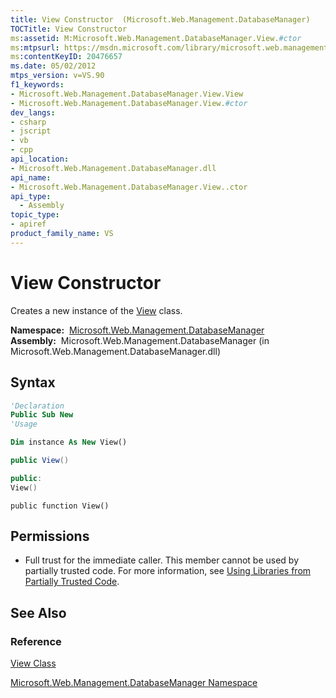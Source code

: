 ```yaml
---
title: View Constructor  (Microsoft.Web.Management.DatabaseManager)
TOCTitle: View Constructor
ms:assetid: M:Microsoft.Web.Management.DatabaseManager.View.#ctor
ms:mtpsurl: https://msdn.microsoft.com/library/microsoft.web.management.databasemanager.view.view(v=VS.90)
ms:contentKeyID: 20476657
ms.date: 05/02/2012
mtps_version: v=VS.90
f1_keywords:
- Microsoft.Web.Management.DatabaseManager.View.View
- Microsoft.Web.Management.DatabaseManager.View.#ctor
dev_langs:
- csharp
- jscript
- vb
- cpp
api_location:
- Microsoft.Web.Management.DatabaseManager.dll
api_name:
- Microsoft.Web.Management.DatabaseManager.View..ctor
api_type:
  - Assembly
topic_type:
- apiref
product_family_name: VS
---
```


# View Constructor

Creates a new instance of the [View](view-class-microsoft-web-management-databasemanager.md) class.

**Namespace:**  [Microsoft.Web.Management.DatabaseManager](microsoft-web-management-databasemanager-namespace.md)  
**Assembly:**  Microsoft.Web.Management.DatabaseManager (in Microsoft.Web.Management.DatabaseManager.dll)

## Syntax

```vb
'Declaration
Public Sub New
'Usage

Dim instance As New View()
```

```csharp
public View()
```

```cpp
public:
View()
```

```jscript
public function View()
```

## Permissions

  - Full trust for the immediate caller. This member cannot be used by partially trusted code. For more information, see [Using Libraries from Partially Trusted Code](https://msdn.microsoft.com/library/8skskf63).

## See Also

### Reference

[View Class](view-class-microsoft-web-management-databasemanager.md)

[Microsoft.Web.Management.DatabaseManager Namespace](microsoft-web-management-databasemanager-namespace.md)
